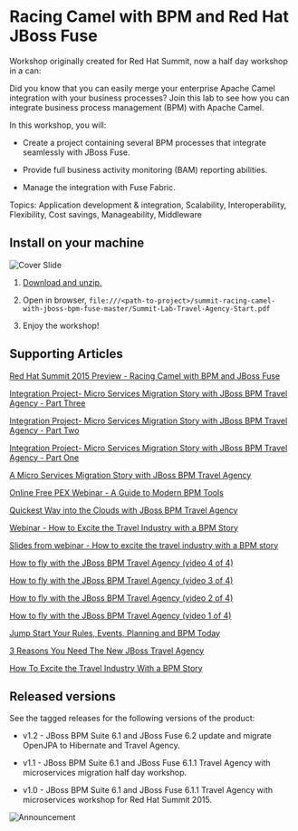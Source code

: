 Racing Camel with BPM and Red Hat JBoss Fuse
============================================
Workshop originally created for Red Hat Summit, now a half day workshop in a can:

Did you know that you can easily merge your enterprise Apache Camel integration with your business processes? Join this lab to see
how you can integrate business process management (BPM) with Apache Camel.

In this workshop, you will:

  - Create a project containing several BPM processes that integrate seamlessly with JBoss Fuse.
  
  - Provide full business activity monitoring (BAM) reporting abilities.

  - Manage the integration with Fuse Fabric.

Topics: Application development & integration, Scalability, Interoperability, Flexibility, Cost savings, Manageability, Middleware


Install on your machine
-----------------------
![Cover Slide](https://raw.githubusercontent.com/eschabell/summit-racing-camel-with-jboss-bpm-fuse/master/bpms-fuse-travel-agency-integration-demo/docs/demo-images/workshop-start.png)

1. [Download and unzip.](https://github.com/eschabell/summit-racing-camel-with-jboss-bpm-fuse/archive/master.zip)

2. Open in browser, `file:///<path-to-project>/summit-racing-camel-with-jboss-bpm-fuse-master/Summit-Lab-Travel-Agency-Start.pdf`

3. Enjoy the workshop! 


Supporting Articles
-------------------
[Red Hat Summit 2015 Preview - Racing Camel with BPM and JBoss Fuse](http://www.schabell.org/2015/06/redhat-summit-2015-preview-racing-camel-with-bpm.html)

[Integration Project- Micro Services Migration Story with JBoss BPM Travel Agency - Part Three](http://wei-meilin.blogspot.nl/2015/05/integration-project-micro-services_15.html)

[Integration Project- Micro Services Migration Story with JBoss BPM Travel Agency - Part Two](http://wei-meilin.blogspot.nl/2015/05/integration-project-micro-services_11.html)

[Integration Project- Micro Services Migration Story with JBoss BPM Travel Agency - Part One](http://wei-meilin.blogspot.tw/2015/05/integration-project-micro-services.html)

[A Micro Services Migration Story with JBoss BPM Travel Agency](http://www.schabell.org/2015/05/micro-services-migration-story-with-jboss-bpm-travel-agency.html)

[Online Free PEX Webinar - A Guide to Modern BPM Tools](http://www.schabell.org/2015/04/online-free-pex-webinar-guide-to-modern-bpm-tools.html)

[Quickest Way into the Clouds with JBoss BPM Travel Agency](http://www.schabell.org/2015/02/into-clouds-with-jboss-bpm-travel-agency.html)

[Webinar - How to Excite the Travel Industry with a BPM Story](http://www.schabell.org/2015/02/webinar-how-to-excite-travel-industry.html)

[Slides from webinar - How to excite the travel industry with a BPM story](http://www.schabell.org/2015/02/slides-webinar-jboss-bpm-travel-agency.html)

[How to fly with the JBoss BPM Travel Agency (video 4 of 4)](http://www.schabell.org/2015/02/how-to-fly-with-jboss-bpm-travel-agency-part4.html)

[How to fly with the JBoss BPM Travel Agency (video 3 of 4)](http://www.schabell.org/2015/01/how-to-fly-with-jboss-bpm-travel-agency-part3.html)

[How to fly with the JBoss BPM Travel Agency (video 2 of 4)](http://www.schabell.org/2015/01/how-to-fly-with-jboss-bpm-travel-agency-part2.html)

[How to fly with the JBoss BPM Travel Agency (video 1 of 4)](http://www.schabell.org/2015/01/how-to-fly-with-jboss-bpm-travel-agency.html)

[Jump Start Your Rules, Events, Planning and BPM Today](http://www.schabell.org/2014/12/jump-start-rules-events-planning-bpm-today.html)

[3 Reasons You Need The New JBoss Travel Agency](http://www.schabell.org/2014/12/3-reasons-you-need-new-jboss-travel-agency.html)

[How To Excite the Travel Industry With a BPM Story](http://www.schabell.org/2014/10/how-to-excite-travel-agencies-with-bpm-story.html)


Released versions
-----------------
See the tagged releases for the following versions of the product:

- v1.2 - JBoss BPM Suite 6.1 and JBoss Fuse 6.2 update and migrate OpenJPA to Hibernate and Travel Agency.

- v1.1 - JBoss BPM Suite 6.1 and JBoss Fuse 6.1.1 Travel Agency with microservices migration half day workshop.

- v1.0 - JBoss BPM Suite 6.1 and JBoss Fuse 6.1.1 Travel Agency with microservices workshop for Red Hat Summit 2015.

![Announcement](https://raw.githubusercontent.com/eschabell/summit-racing-camel-with-jboss-bpm-fuse/master/bpms-fuse-travel-agency-integration-demo/docs/demo-images/announce-workshop.png)
